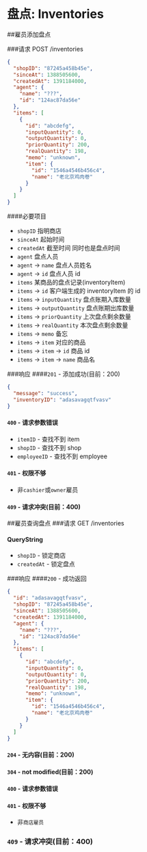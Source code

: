 盘点: Inventories
===

##雇员添加盘点

###请求 POST /inventories
```json
{
  "shopID": "87245a458b45e",
  "sinceAt": 1388505600,
  "createdAt": 1391184000,
  "agent": {
    "name": "???",
    "id": "124ac87da56e"
  },
  "items": [
    {
      "id": "abcdefg",
      "inputQuantity": 0,
      "outputQuantity": 0,
      "priorQuantity": 200,
      "realQuantity": 198,
      "memo": "unknown",
      "item": {
        "id": "1546a4546b456c4",
        "name": "老北京鸡肉卷"
      }
    }
  ]
}
```
####必要项目
* `shopID` 指明商店
* `sinceAt` 起始时间
* `createdAt` 截至时间 同时也是盘点时间
* `agent` 盘点人员
* `agent` -> `name` 盘点人员姓名
* `agent` -> `id` 盘点人员 id
* `items` 某商品的盘点记录(inventoryItem)
* `items` -> `id` 客户端生成的 inventoryItem 的 id
* `items` -> `inputQuantity` 盘点账期入库数量
* `items` -> `outputQuantity` 盘点账期出库数量
* `items` -> `priorQuantity` 上次盘点剩余数量
* `items` -> `realQuantity` 本次盘点剩余数量
* `items` -> `memo` 备忘
* `items` -> `item` 对应的商品
* `items` -> `item` ->  `id` 商品 id
* `items` -> `item` -> `name` 商品名

###响应
####`201` - 添加成功(目前：200)
```json
{
  "message": "success",
  "inventoryID": "adasavagqtfvasv"
}
```

#### `400` - 请求参数错误
* `itemID` - 查找不到 item
* `shopID` - 查找不到 shop
* `employeeID` - 查找不到 employee

#### `401` - 权限不够
* 非`cashier`或`owner`雇员

#### `409` - 请求冲突(目前：400)

##雇员查询盘点
###请求 GET /inventories
#### QueryString
* `shopID` - 锁定商店
* `createdAt` - 锁定盘点

###响应
####`200` - 成功返回
```json
{
  "id": "adasavagqtfvasv",
  "shopID": "87245a458b45e",
  "sinceAt": 1388505600,
  "createdAt": 1391184000,
  "agent": {
    "name": "???",
    "id": "124ac87da56e"
  },
  "items": [
    {
      "id": "abcdefg",
      "inputQuantity": 0,
      "outputQuantity": 0,
      "priorQuantity": 200,
      "realQuantity": 198,
      "memo": "unknown",
      "item": {
        "id": "1546a4546b456c4",
        "name": "老北京鸡肉卷"
      }
    }
  ]
}
```
#### `204` - 无内容(目前：200)
#### `304` - not modified(目前：200)
#### `400` - 请求参数错误
#### `401` - 权限不够
* 非`商店雇员`

### `409` - 请求冲突(目前：400)
